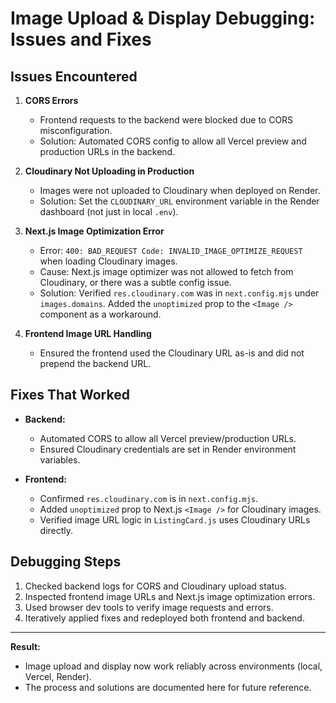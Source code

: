 # Image Upload & Display Debugging: Issues and Fixes

## Issues Encountered

1. **CORS Errors**

   - Frontend requests to the backend were blocked due to CORS misconfiguration.
   - Solution: Automated CORS config to allow all Vercel preview and production URLs in the backend.

2. **Cloudinary Not Uploading in Production**

   - Images were not uploaded to Cloudinary when deployed on Render.
   - Solution: Set the `CLOUDINARY_URL` environment variable in the Render dashboard (not just in local `.env`).

3. **Next.js Image Optimization Error**

   - Error: `400: BAD_REQUEST Code: INVALID_IMAGE_OPTIMIZE_REQUEST` when loading Cloudinary images.
   - Cause: Next.js image optimizer was not allowed to fetch from Cloudinary, or there was a subtle config issue.
   - Solution: Verified `res.cloudinary.com` was in `next.config.mjs` under `images.domains`. Added the `unoptimized` prop to the `<Image />` component as a workaround.

4. **Frontend Image URL Handling**
   - Ensured the frontend used the Cloudinary URL as-is and did not prepend the backend URL.

## Fixes That Worked

- **Backend:**

  - Automated CORS to allow all Vercel preview/production URLs.
  - Ensured Cloudinary credentials are set in Render environment variables.

- **Frontend:**
  - Confirmed `res.cloudinary.com` is in `next.config.mjs`.
  - Added `unoptimized` prop to Next.js `<Image />` for Cloudinary images.
  - Verified image URL logic in `ListingCard.js` uses Cloudinary URLs directly.

## Debugging Steps

1. Checked backend logs for CORS and Cloudinary upload status.
2. Inspected frontend image URLs and Next.js image optimization errors.
3. Used browser dev tools to verify image requests and errors.
4. Iteratively applied fixes and redeployed both frontend and backend.

---

**Result:**

- Image upload and display now work reliably across environments (local, Vercel, Render).
- The process and solutions are documented here for future reference.
